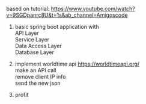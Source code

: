 based on tutorial:
https://www.youtube.com/watch?v=9SGDpanrc8U&t=1s&ab_channel=Amigoscode

1. basic spring boot application with \
API Layer \
Service Layer \
Data Access Layer \
Database Layer

2. implement worldtime api https://worldtimeapi.org/ \
make an API call \
remove client IP info \
send the new json 

3. profit